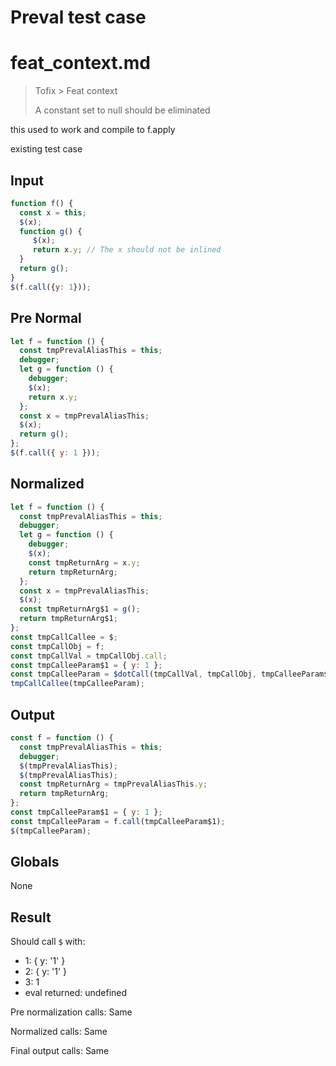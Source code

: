 # Preval test case

# feat_context.md

> Tofix > Feat context
>
> A constant set to null should be eliminated

this used to work and compile to f.apply

existing test case

## Input

`````js filename=intro
function f() {
  const x = this;
  $(x);
  function g() {
     $(x);
     return x.y; // The x should not be inlined
  }
  return g();
}
$(f.call({y: 1}));
`````

## Pre Normal

`````js filename=intro
let f = function () {
  const tmpPrevalAliasThis = this;
  debugger;
  let g = function () {
    debugger;
    $(x);
    return x.y;
  };
  const x = tmpPrevalAliasThis;
  $(x);
  return g();
};
$(f.call({ y: 1 }));
`````

## Normalized

`````js filename=intro
let f = function () {
  const tmpPrevalAliasThis = this;
  debugger;
  let g = function () {
    debugger;
    $(x);
    const tmpReturnArg = x.y;
    return tmpReturnArg;
  };
  const x = tmpPrevalAliasThis;
  $(x);
  const tmpReturnArg$1 = g();
  return tmpReturnArg$1;
};
const tmpCallCallee = $;
const tmpCallObj = f;
const tmpCallVal = tmpCallObj.call;
const tmpCalleeParam$1 = { y: 1 };
const tmpCalleeParam = $dotCall(tmpCallVal, tmpCallObj, tmpCalleeParam$1);
tmpCallCallee(tmpCalleeParam);
`````

## Output

`````js filename=intro
const f = function () {
  const tmpPrevalAliasThis = this;
  debugger;
  $(tmpPrevalAliasThis);
  $(tmpPrevalAliasThis);
  const tmpReturnArg = tmpPrevalAliasThis.y;
  return tmpReturnArg;
};
const tmpCalleeParam$1 = { y: 1 };
const tmpCalleeParam = f.call(tmpCalleeParam$1);
$(tmpCalleeParam);
`````

## Globals

None

## Result

Should call `$` with:
 - 1: { y: '1' }
 - 2: { y: '1' }
 - 3: 1
 - eval returned: undefined

Pre normalization calls: Same

Normalized calls: Same

Final output calls: Same
